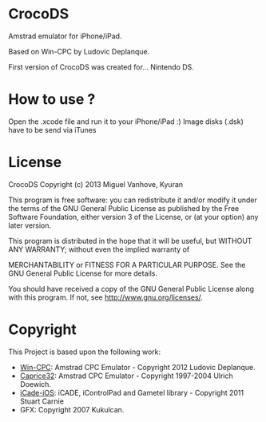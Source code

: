 CrocoDS
=======

Amstrad emulator for iPhone/iPad.

Based on Win-CPC by Ludovic Deplanque.

First version of CrocoDS was created for... Nintendo DS. 

How to use ?
============

Open the .xcode file and run it to your iPhone/iPad :)
Image disks (.dsk) have to be send via iTunes

License
=======

CrocoDS Copyright (c) 2013 Miguel Vanhove, Kyuran

This program is free software: you can redistribute it and/or modify it under the terms of the GNU General Public License as published by the Free Software Foundation, either version 3 of the License, or (at your option) any later version.

This program is distributed in the hope that it will be useful, but WITHOUT ANY WARRANTY; without even the implied warranty of

MERCHANTABILITY or FITNESS FOR A PARTICULAR PURPOSE. See the GNU General Public License for more details.

You should have received a copy of the GNU General Public License along with this program. If not, see http://www.gnu.org/licenses/.

Copyright
=========
This Project is based upon the following work:

- [Win-CPC](http://demoniak-contrib.forumactif.com "Win-CPC"): Amstrad CPC Emulator - Copyright 2012 Ludovic Deplanque.
- [Caprice32](https://sourceforge.net/projects/caprice32/ "Caprice32"): Amstrad CPC Emulator - Copyright 1997-2004 Ulrich Doewich.
- [iCade-iOS](https://github.com/scarnie/iCade-iOS "iCade-iOS"): iCADE, iControlPad and Gametel library - Copyright 2011 Stuart Carnie
- GFX: Copyright 2007 Kukulcan.




